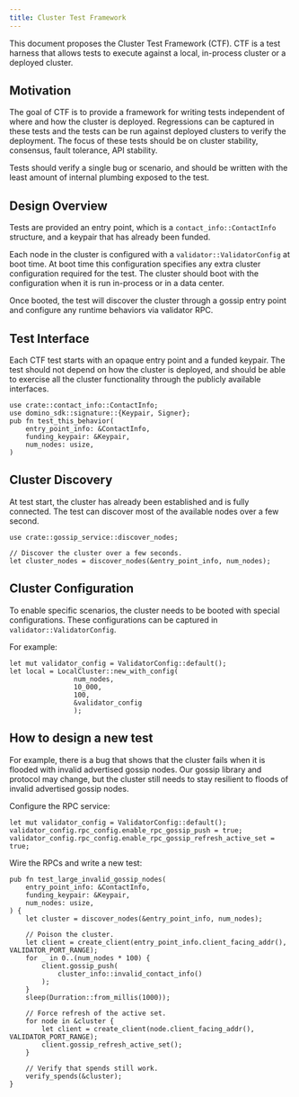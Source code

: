 ```yaml
---
title: Cluster Test Framework
---
```


This document proposes the Cluster Test Framework \(CTF\). CTF is a test harness that allows tests to execute against a local, in-process cluster or a deployed cluster.

## Motivation

The goal of CTF is to provide a framework for writing tests independent of where and how the cluster is deployed. Regressions can be captured in these tests and the tests can be run against deployed clusters to verify the deployment. The focus of these tests should be on cluster stability, consensus, fault tolerance, API stability.

Tests should verify a single bug or scenario, and should be written with the least amount of internal plumbing exposed to the test.

## Design Overview

Tests are provided an entry point, which is a `contact_info::ContactInfo` structure, and a keypair that has already been funded.

Each node in the cluster is configured with a `validator::ValidatorConfig` at boot time. At boot time this configuration specifies any extra cluster configuration required for the test. The cluster should boot with the configuration when it is run in-process or in a data center.

Once booted, the test will discover the cluster through a gossip entry point and configure any runtime behaviors via validator RPC.

## Test Interface

Each CTF test starts with an opaque entry point and a funded keypair. The test should not depend on how the cluster is deployed, and should be able to exercise all the cluster functionality through the publicly available interfaces.

```text
use crate::contact_info::ContactInfo;
use domino_sdk::signature::{Keypair, Signer};
pub fn test_this_behavior(
    entry_point_info: &ContactInfo,
    funding_keypair: &Keypair,
    num_nodes: usize,
)
```

## Cluster Discovery

At test start, the cluster has already been established and is fully connected. The test can discover most of the available nodes over a few second.

```text
use crate::gossip_service::discover_nodes;

// Discover the cluster over a few seconds.
let cluster_nodes = discover_nodes(&entry_point_info, num_nodes);
```

## Cluster Configuration

To enable specific scenarios, the cluster needs to be booted with special configurations. These configurations can be captured in `validator::ValidatorConfig`.

For example:

```text
let mut validator_config = ValidatorConfig::default();
let local = LocalCluster::new_with_config(
                num_nodes,
                10_000,
                100,
                &validator_config
                );
```

## How to design a new test

For example, there is a bug that shows that the cluster fails when it is flooded with invalid advertised gossip nodes. Our gossip library and protocol may change, but the cluster still needs to stay resilient to floods of invalid advertised gossip nodes.

Configure the RPC service:

```text
let mut validator_config = ValidatorConfig::default();
validator_config.rpc_config.enable_rpc_gossip_push = true;
validator_config.rpc_config.enable_rpc_gossip_refresh_active_set = true;
```

Wire the RPCs and write a new test:

```text
pub fn test_large_invalid_gossip_nodes(
    entry_point_info: &ContactInfo,
    funding_keypair: &Keypair,
    num_nodes: usize,
) {
    let cluster = discover_nodes(&entry_point_info, num_nodes);

    // Poison the cluster.
    let client = create_client(entry_point_info.client_facing_addr(), VALIDATOR_PORT_RANGE);
    for _ in 0..(num_nodes * 100) {
        client.gossip_push(
            cluster_info::invalid_contact_info()
        );
    }
    sleep(Durration::from_millis(1000));

    // Force refresh of the active set.
    for node in &cluster {
        let client = create_client(node.client_facing_addr(), VALIDATOR_PORT_RANGE);
        client.gossip_refresh_active_set();
    }

    // Verify that spends still work.
    verify_spends(&cluster);
}
```
